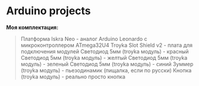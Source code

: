 # Arduino projects 

**Моя комплектация:** 

> Платформа Iskra Neo - аналог Arduino Leonardo с микроконтроллером ATmega32U4 
> Troyka Slot Shield v2 - плата для подключения модулей 
> Светодиод 5мм (troyka модуль) - красный
> Светодиод 5мм (troyka модуль) - желтый
> Светодиод 5мм (troyka модуль) - зеленый 
> Светодиод 5мм (troyka модуль) - синий
> Зуммер (troyka модуль) - пьезодинамик (пищалка, если по русски) 
> Кнопка (troyka модуль) - реально просто кнопка 
>


